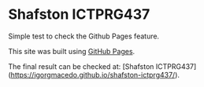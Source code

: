 # Shafston ICTPRG437

Simple test to check the Github Pages feature.

This site was built using [GitHub Pages](https://pages.github.com/).

The final result can be checked at: [Shafston ICTPRG437] (https://igorgmacedo.github.io/shafston-ictprg437/).
